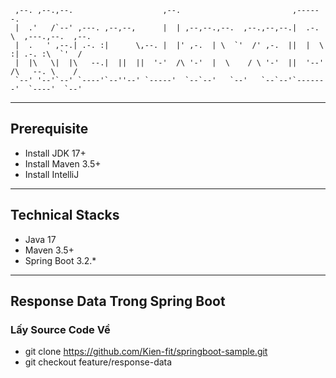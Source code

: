 ```text 
 ,--. ,--.,--.                    ,--.                         ,------.
 |  .'   /`--' ,---. ,--,--,      |  | ,--,--.,--.  ,--.,--,--.|  .-.  \  ,---.,--.  ,--.
 |  .   ' ,--.| .-. :|      \,--. |  |' ,-.  | \  `'  /' ,-.  ||  |  \  :| .-. :\  `'  /
 |  |\   \|  |\   --.|  ||  ||  '-'  /\ '-'  |  \    / \ '-'  ||  '--'  /\   --. \    /
 `--' '--'`--' `----'`--''--' `-----'  `--`--'   `--'   `--`--'`-------'  `----'  `--'
```
---

## Prerequisite
- Install JDK 17+ 
- Install Maven 3.5+
- Install IntelliJ 

---

## Technical Stacks
- Java 17
- Maven 3.5+
- Spring Boot 3.2.*

---
## Response Data Trong Spring Boot
### Lấy Source Code Về
- git clone https://github.com/Kien-fit/springboot-sample.git
- git checkout feature/response-data